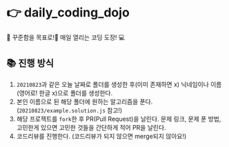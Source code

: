 # 👉 daily_coding_dojo
🌈 꾸준함을 목표로!🚀 매일 열리는 코딩 도장! 💻

## 📚 진행 방식
1. `20210823`과 같은 오늘 날짜로 폴더를 생성한 후(이미 존재하면 x) 닉네임이나 이름(영어로! 한글 x)으로 폴더를 생성한다.
2. 본인 이름으로 된 해당 폴더에 원하는 알고리즘을 푼다. (`20210823/example.solution.js` 참고!)
3. 해당 프로젝트를 `fork`한 후 PR(Pull Request)을 날린다. 문제 링크, 문제 푼 방법, 고민한게 있으면 고민한 것들을 간단하게 적어 PR을 날린다.
4. 코드리뷰를 진행한다. (코드리뷰가 되지 않으면 merge되지 않아요!)

